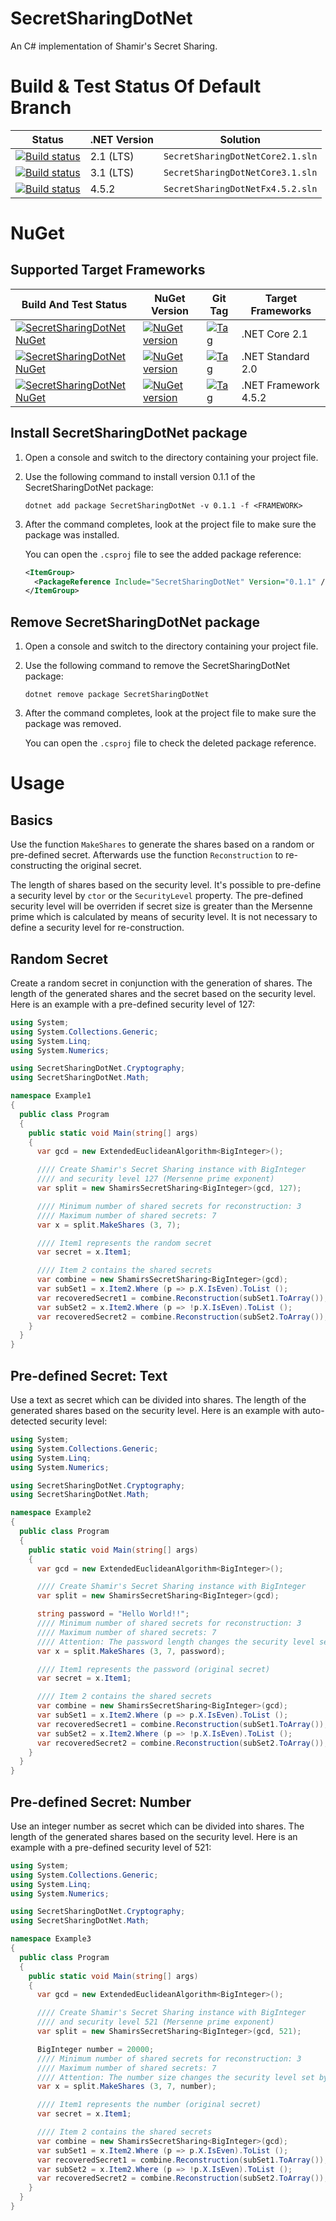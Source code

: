 # SecretSharingDotNet
An C# implementation of Shamir's Secret Sharing.

# Build & Test Status Of Default Branch
| Status               | .NET Version  | Solution    |
| -------------------- | ------------- | ----------- |
| [![Build status](https://github.com/shinji-san/SecretSharingDotNet/workflows/SecretSharingDotNet%20.NET%20Core/badge.svg)](https://github.com/shinji-san/SecretSharingDotNet/actions?query=workflow%3A%22SecretSharingDotNet+.NET+Core%22)| 2.1 (LTS) | `SecretSharingDotNetCore2.1.sln` |
| [![Build status](https://github.com/shinji-san/SecretSharingDotNet/workflows/SecretSharingDotNet%20.NET%20Core/badge.svg)](https://github.com/shinji-san/SecretSharingDotNet/actions?query=workflow%3A%22SecretSharingDotNet+.NET+Core%22)| 3.1 (LTS) | `SecretSharingDotNetCore3.1.sln` |
| [![Build status](https://github.com/shinji-san/SecretSharingDotNet/workflows/SecretSharingDotNet%20.NET%20FX/badge.svg)](https://github.com/shinji-san/SecretSharingDotNet/actions?query=workflow%3A%22SecretSharingDotNet+.NET+FX%22)  | 4.5.2 | `SecretSharingDotNetFx4.5.2.sln` |

# NuGet
## Supported Target Frameworks
| Build And Test Status        | NuGet Version   | Git Tag   | Target Frameworks  |
| ---------------------------- | --------------- | --------- | ------------------ |
| [![SecretSharingDotNet NuGet](https://github.com/shinji-san/SecretSharingDotNet/workflows/SecretSharingDotNet%20NuGet/badge.svg?branch=master)](https://github.com/shinji-san/SecretSharingDotNet/actions?query=workflow%3A%22SecretSharingDotNet+NuGet%22)| [![NuGet version](https://badge.fury.io/nu/SecretSharingDotNet.svg)](https://badge.fury.io/nu/SecretSharingDotNet) | [![Tag](https://img.shields.io/badge/SecretSharingDotNet-0.1.1-green.svg?logo=github&logoColor=959da5&color=2ebb4e&labelColor=2b3137)](https://github.com/shinji-san/SecretSharingDotNet/tree/v0.1.1) | .NET Core 2.1      |
| [![SecretSharingDotNet NuGet](https://github.com/shinji-san/SecretSharingDotNet/workflows/SecretSharingDotNet%20NuGet/badge.svg?branch=master)](https://github.com/shinji-san/SecretSharingDotNet/actions?query=workflow%3A%22SecretSharingDotNet+NuGet%22)| [![NuGet version](https://badge.fury.io/nu/SecretSharingDotNet.svg)](https://badge.fury.io/nu/SecretSharingDotNet) | [![Tag](https://img.shields.io/badge/SecretSharingDotNet-0.1.1-green.svg?logo=github&logoColor=959da5&color=2ebb4e&labelColor=2b3137)](https://github.com/shinji-san/SecretSharingDotNet/tree/v0.1.1) | .NET Standard 2.0   |
| [![SecretSharingDotNet NuGet](https://github.com/shinji-san/SecretSharingDotNet/workflows/SecretSharingDotNet%20NuGet/badge.svg?branch=master)](https://github.com/shinji-san/SecretSharingDotNet/actions?query=workflow%3A%22SecretSharingDotNet+NuGet%22)| [![NuGet version](https://badge.fury.io/nu/SecretSharingDotNet.svg)](https://badge.fury.io/nu/SecretSharingDotNet) | [![Tag](https://img.shields.io/badge/SecretSharingDotNet-0.1.1-green.svg?logo=github&logoColor=959da5&color=2ebb4e&labelColor=2b3137)](https://github.com/shinji-san/SecretSharingDotNet/tree/v0.1.1) | .NET Framework 4.5.2 |
## Install SecretSharingDotNet package

1. Open a console and switch to the directory containing your project file.

2. Use the following command to install version 0.1.1 of the SecretSharingDotNet package:

    ```dotnetcli
    dotnet add package SecretSharingDotNet -v 0.1.1 -f <FRAMEWORK>
    ```

3. After the command completes, look at the project file to make sure the package was installed.

   You can open the `.csproj` file to see the added package reference:

    ```xml
    <ItemGroup>
      <PackageReference Include="SecretSharingDotNet" Version="0.1.1" />
    </ItemGroup>
    ```
## Remove SecretSharingDotNet package

1. Open a console and switch to the directory containing your project file.

2. Use the following command to remove the SecretSharingDotNet package:

    ```dotnetcli
    dotnet remove package SecretSharingDotNet
    ```

3. After the command completes, look at the project file to make sure the package was removed.

   You can open the `.csproj` file to check the deleted package reference.

# Usage
## Basics
Use the function `MakeShares` to generate the shares based on a random or pre-defined secret.
Afterwards use the function `Reconstruction` to re-constructing the original secret.

The length of shares based on the security level. It's possible to pre-define a security level by `ctor` or the `SecurityLevel` property. The pre-defined security level will be overriden if secret size is greater than the Mersenne prime which is calculated by means of security level. It is not necessary to define a security level for re-construction.

## Random Secret
Create a random secret in conjunction with the generation of shares. The length of the generated shares and the secret based on the security level. Here is an example with a pre-defined security level of 127:
```csharp
using System;
using System.Collections.Generic;
using System.Linq;
using System.Numerics;

using SecretSharingDotNet.Cryptography;
using SecretSharingDotNet.Math;

namespace Example1
{
  public class Program
  {
    public static void Main(string[] args)
    {
      var gcd = new ExtendedEuclideanAlgorithm<BigInteger>();

      //// Create Shamir's Secret Sharing instance with BigInteger
      //// and security level 127 (Mersenne prime exponent)
      var split = new ShamirsSecretSharing<BigInteger>(gcd, 127);

      //// Minimum number of shared secrets for reconstruction: 3
      //// Maximum number of shared secrets: 7
      var x = split.MakeShares (3, 7);

      //// Item1 represents the random secret
      var secret = x.Item1;

      //// Item 2 contains the shared secrets
      var combine = new ShamirsSecretSharing<BigInteger>(gcd);
      var subSet1 = x.Item2.Where (p => p.X.IsEven).ToList ();
      var recoveredSecret1 = combine.Reconstruction(subSet1.ToArray());
      var subSet2 = x.Item2.Where (p => !p.X.IsEven).ToList ();
      var recoveredSecret2 = combine.Reconstruction(subSet2.ToArray());
    }
  }
}
```
## Pre-defined Secret: Text
Use a text as secret which can be divided into shares. The length of the generated shares based on the security level.
Here is an example with auto-detected security level:
```csharp
using System;
using System.Collections.Generic;
using System.Linq;
using System.Numerics;

using SecretSharingDotNet.Cryptography;
using SecretSharingDotNet.Math;

namespace Example2
{
  public class Program
  {
    public static void Main(string[] args)
    {
      var gcd = new ExtendedEuclideanAlgorithm<BigInteger>();

      //// Create Shamir's Secret Sharing instance with BigInteger
      var split = new ShamirsSecretSharing<BigInteger>(gcd);

      string password = "Hello World!!";
      //// Minimum number of shared secrets for reconstruction: 3
      //// Maximum number of shared secrets: 7
      //// Attention: The password length changes the security level set by the ctor
      var x = split.MakeShares (3, 7, password);

      //// Item1 represents the password (original secret)
      var secret = x.Item1;

      //// Item 2 contains the shared secrets
      var combine = new ShamirsSecretSharing<BigInteger>(gcd);
      var subSet1 = x.Item2.Where (p => p.X.IsEven).ToList ();
      var recoveredSecret1 = combine.Reconstruction(subSet1.ToArray());
      var subSet2 = x.Item2.Where (p => !p.X.IsEven).ToList ();
      var recoveredSecret2 = combine.Reconstruction(subSet2.ToArray());
    }
  }
}
```

## Pre-defined Secret: Number
Use an integer number as secret which can be divided into shares. The length of the generated shares based on the security level.
Here is an example with a pre-defined security level of 521:
```csharp
using System;
using System.Collections.Generic;
using System.Linq;
using System.Numerics;

using SecretSharingDotNet.Cryptography;
using SecretSharingDotNet.Math;

namespace Example3
{
  public class Program
  {
    public static void Main(string[] args)
    {
      var gcd = new ExtendedEuclideanAlgorithm<BigInteger>();

      //// Create Shamir's Secret Sharing instance with BigInteger
      //// and security level 521 (Mersenne prime exponent)
      var split = new ShamirsSecretSharing<BigInteger>(gcd, 521);

      BigInteger number = 20000;
      //// Minimum number of shared secrets for reconstruction: 3
      //// Maximum number of shared secrets: 7
      //// Attention: The number size changes the security level set by the ctor
      var x = split.MakeShares (3, 7, number);

      //// Item1 represents the number (original secret)
      var secret = x.Item1;

      //// Item 2 contains the shared secrets
      var combine = new ShamirsSecretSharing<BigInteger>(gcd);
      var subSet1 = x.Item2.Where (p => p.X.IsEven).ToList ();
      var recoveredSecret1 = combine.Reconstruction(subSet1.ToArray());
      var subSet2 = x.Item2.Where (p => !p.X.IsEven).ToList ();
      var recoveredSecret2 = combine.Reconstruction(subSet2.ToArray());
    }
  }
}
```

